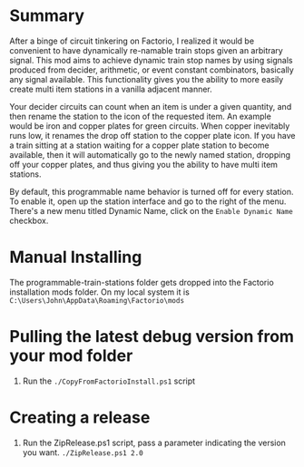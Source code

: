 
# Summary
After a binge of circuit tinkering on Factorio, I realized it would be convenient to have dynamically re-namable train stops 
given an arbitrary signal. This mod aims to achieve dynamic train stop names by using signals produced from decider, arithmetic, 
or event constant combinators, basically any signal available. This functionality gives you the ability to more easily create 
multi item stations in a vanilla adjacent manner. 

Your decider circuits can count when an item is under a given quantity, and then rename the station to the icon of the requested item. An example would be
iron and copper plates for green circuits. When copper inevitably runs low, it renames the drop off station to the copper plate icon. 
If you have a train sitting at a station waiting for a copper plate station to become available, then it will automatically go to the
newly named station, dropping off your copper plates, and thus giving you the ability to have multi item stations.

By default, this programmable name behavior is turned off for every station. To enable it, open up the station interface and go to the right of the 
menu. There's a new menu titled Dynamic Name, click on the `Enable Dynamic Name` checkbox. 

# Manual Installing
The programmable-train-stations folder gets dropped into the Factorio installation mods folder. 
On my local system it is `C:\Users\John\AppData\Roaming\Factorio\mods`

# Pulling the latest debug version from your mod folder
1. Run the `./CopyFromFactorioInstall.ps1` script

# Creating a release
1. Run the ZipRelease.ps1 script, pass a parameter indicating the version you want. `./ZipRelease.ps1 2.0`